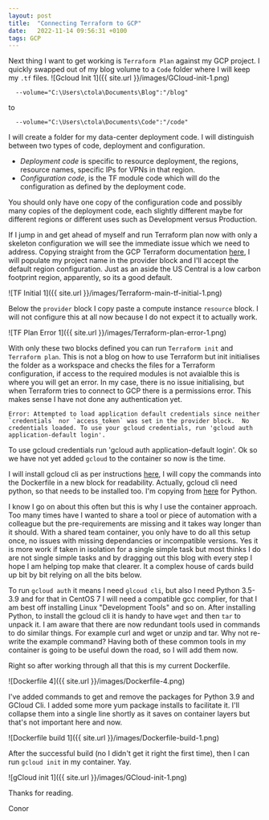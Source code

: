 ```yaml
---
layout: post
title:  "Connecting Terraform to GCP"
date:   2022-11-14 09:56:31 +0100
tags: GCP
---
```


Next thing I want to get working is `Terraform Plan` against my GCP project. I quickly swapped out of my blog volume to a `Code` folder where I will keep my `.tf` files. ![Gcloud Init 1]({{ site.url }}/images/GCloud-init-1.png)


```
  --volume="C:\Users\ctola\Documents\Blog":"/blog" 
```
to
```
  --volume="C:\Users\ctola\Documents\Code":"/code" 
```

I will create a folder for my data-center deployment code. I will distinguish between two types of code, deployment and configuration. 
- _Deployment code_ is specific to resource deployment, the regions, resource names, specific IPs for VPNs in that region.
- _Configuration code_, is the TF module code which will do the configuration as defined by the deployment code.

You should only have one copy of the configuration code and possibly many copies of the deployment code, each slightly different maybe for different regions or different uses such as Development versus Production.

If I jump in and get ahead of myself and run Terraform plan now with only a skeleton configuration we will see the immediate issue which we need to address. Copying straight from the GCP Terraform documentation [here](https://registry.terraform.io/providers/hashicorp/google/latest/docs/guides/getting_started), I will populate my project name in the provider block and I'll accept the default region configuration. Just as an aside the US Central is a low carbon footprint region, apparently, so its a good default.

![TF Initial 1]({{ site.url }}/images/Terraform-main-tf-initial-1.png)

Below the `provider` block I copy paste a compute instance `resource` block. I will not configure this at all now because I do not expect it to actually work.

![TF Plan Error 1]({{ site.url }}/images/Terraform-plan-error-1.png)

With only these two blocks defined you can run `Terraform init` and `Terraform plan`. This is not a blog on how to use Terraform but init initialises the folder as a workspace and checks the files for a Terraform configuration, if access to the required modules is not avaialble this is where you will get an error. In my case, there is no issue initialising, but when Terraform tries to connect to GCP there is a permissions error. This makes sense I have not done any authentication yet.

```
Error: Attempted to load application default credentials since neither `credentials` nor `access_token` was set in the provider block.  No credentials loaded. To use your gcloud credentials, run 'gcloud auth application-default login'.
```

To use gcloud credentials run 'gcloud auth application-default login'. Ok so we have not yet added `gcloud` to the container so now is the time.

I will install gcloud cli as per instructions [here](https://cloud.google.com/sdk/docs/install#linux), I will copy the commands into the Dockerfile in a new block for readability. Actually, gcloud cli need python, so that needs to be installed too. I'm copying from [here](https://computingforgeeks.com/install-latest-python-on-centos-linux/) for Python.

I know I go on about this often but this is why I use the container approach. Too many times have I wanted to share a tool or piece of automation with a colleague but the pre-requirements are missing and it takes way longer than it should. With a shared team container, you only have to do all this setup once, no issues with missing dependancies or incompatible versions. Yes it is more work if taken in isolation for a single simple task but most thinks I do are not single simple tasks and by dragging out this blog with every step I hope I am helping top make that clearer. It a complex house of cards build up bit by bit relying on all the bits below.

To run `gcloud auth` it means I need `glcoud cli`, but also I need Python 3.5-3.9 and for that in CentOS 7 I will need a compatible gcc complier, for that I am best off installing Linux "Development Tools" and so on. After installing Python, to install the gcloud cli it is handy to have `wget` and then `tar` to unpack it. I am aware that there are now redundant tools used in commands to do similar things. For example curl and wget or unzip and tar. Why not re-write the example command? Having both of these common tools in my container is going to be useful down the road, so I will add them now.

Right so after working through all that this is my current Dockerfile.

![Dockerfile 4]({{ site.url }}/images/Dockerfile-4.png)

I've added commands to get and remove the packages for Python 3.9 and GCloud Cli. I added some more yum package installs to facilitate it. I'll collapse them into a single line shortly as it saves on container layers but that's not important here and now.

![Dockerfile build 1]({{ site.url }}/images/Dockerfile-build-1.png)

After the successful build (no I didn't get it right the first time), then I can run `gcloud init` in my container. Yay.

![gCloud init 1]({{ site.url }}/images/GCloud-init-1.png)

Thanks for reading.

Conor